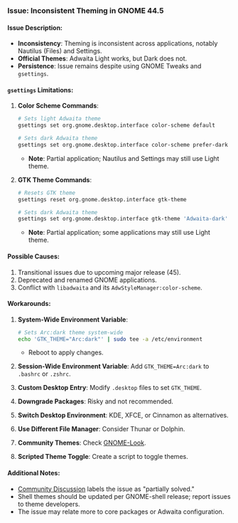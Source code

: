 ### Issue: Inconsistent Theming in GNOME 44.5

#### Issue Description:

- **Inconsistency**: Theming is inconsistent across applications, notably
  Nautilus (Files) and Settings.
- **Official Themes**: Adwaita Light works, but Dark does not.
- **Persistence**: Issue remains despite using GNOME Tweaks and `gsettings`.

#### `gsettings` Limitations:

1. **Color Scheme Commands**:

   ```sh
   # Sets light Adwaita theme
   gsettings set org.gnome.desktop.interface color-scheme default

   # Sets dark Adwaita theme
   gsettings set org.gnome.desktop.interface color-scheme prefer-dark
   ```

   - **Note**: Partial application; Nautilus and Settings may still use Light
     theme.

2. **GTK Theme Commands**:

   ```sh
   # Resets GTK theme
   gsettings reset org.gnome.desktop.interface gtk-theme

   # Sets dark Adwaita theme
   gsettings set org.gnome.desktop.interface gtk-theme 'Adwaita-dark'
   ```

   - **Note**: Partial application; some applications may still use Light theme.

#### Possible Causes:

1. Transitional issues due to upcoming major release (45).
2. Deprecated and renamed GNOME applications.
3. Conflict with `libadwaita` and its `AdwStyleManager:color-scheme`.

#### Workarounds:

1. **System-Wide Environment Variable**:

   ```sh
   # Sets Arc:dark theme system-wide
   echo 'GTK_THEME="Arc:dark"' | sudo tee -a /etc/environment
   ```

   - Reboot to apply changes.

2. **Session-Wide Environment Variable**: Add `GTK_THEME=Arc:dark` to `.bashrc`
   or `.zshrc`.
3. **Custom Desktop Entry**: Modify `.desktop` files to set `GTK_THEME`.
4. **Downgrade Packages**: Risky and not recommended.
5. **Switch Desktop Environment**: KDE, XFCE, or Cinnamon as alternatives.
6. **Use Different File Manager**: Consider Thunar or Dolphin.
7. **Community Themes**: Check [GNOME-Look](https://www.gnome-look.org/).
8. **Scripted Theme Toggle**: Create a script to toggle themes.

#### Additional Notes:

- [Community Discussion](https://bbs.archlinux.org/viewtopic.php?id=275441)
  labels the issue as "partially solved."
- Shell themes should be updated per GNOME-shell release; report issues to theme
  developers.
- The issue may relate more to core packages or Adwaita configuration.
